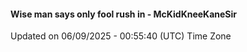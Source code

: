 #### Wise man says only fool rush in - McKidKneeKaneSir
Updated on 06/09/2025 - 00:55:40 (UTC) Time Zone
